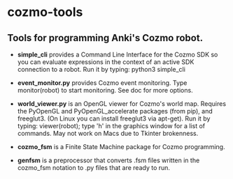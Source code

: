 # cozmo-tools

## Tools for programming Anki's Cozmo robot.

* __simple_cli__ provides a Command Line Interface for the Cozmo SDK
so you can evaluate expressions in the context of an active SDK connection
to a robot. Run it by typing:  python3 simple_cli

* __event_monitor.py__ provides Cozmo event monitoring.
Type monitor(robot) to start monitoring.  See doc for more options.

* __world_viewer.py__ is an OpenGL viewer for Cozmo's world map.
Requires the PyOpenGL and PyOpenGL_accelerate packages (from pip), and
freeglut3. (On Linux you can install freeglut3 via apt-get). Run it by
typing: viewer(robot); type 'h' in the graphics window for a list of
commands. May not work on Macs due to Tkinter brokenness.

* __cozmo_fsm__ is a Finite State Machine package for Cozmo programming.

* __genfsm__ is a preprocessor that converts .fsm files written in
the cozmo_fsm notation to .py files that are ready to run.

